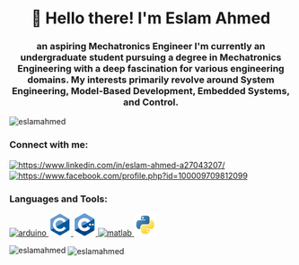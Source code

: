 <h1 align="center">👋 Hello there! I'm Eslam Ahmed</h1>
<h3 align="center">an aspiring Mechatronics Engineer I'm currently an undergraduate student pursuing a degree in Mechatronics Engineering with a deep fascination for various engineering domains. My interests primarily revolve around System Engineering, Model-Based Development, Embedded Systems, and Control.</h3>

<p align="left"> <img src="https://komarev.com/ghpvc/?username=eslamahmed&label=Profile%20views&color=0e75b6&style=flat" alt="eslamahmed" /> </p>

<h3 align="left">Connect with me:</h3>
<p align="left">
<a href="https://linkedin.com/in/https://www.linkedin.com/in/eslam-ahmed-a27043207/" target="blank"><img align="center" src="https://raw.githubusercontent.com/rahuldkjain/github-profile-readme-generator/master/src/images/icons/Social/linked-in-alt.svg" alt="https://www.linkedin.com/in/eslam-ahmed-a27043207/" height="30" width="40" /></a>
<a href="https://fb.com/https://www.facebook.com/profile.php?id=100009709812099" target="blank"><img align="center" src="https://raw.githubusercontent.com/rahuldkjain/github-profile-readme-generator/master/src/images/icons/Social/facebook.svg" alt="https://www.facebook.com/profile.php?id=100009709812099" height="30" width="40" /></a>
</p>

<h3 align="left">Languages and Tools:</h3>
<p align="left"> <a href="https://www.arduino.cc/" target="_blank" rel="noreferrer"> <img src="https://cdn.worldvectorlogo.com/logos/arduino-1.svg" alt="arduino" width="40" height="40"/> </a> <a href="https://www.cprogramming.com/" target="_blank" rel="noreferrer"> <img src="https://raw.githubusercontent.com/devicons/devicon/master/icons/c/c-original.svg" alt="c" width="40" height="40"/> </a> <a href="https://www.w3schools.com/cpp/" target="_blank" rel="noreferrer"> <img src="https://raw.githubusercontent.com/devicons/devicon/master/icons/cplusplus/cplusplus-original.svg" alt="cplusplus" width="40" height="40"/> </a> <a href="https://www.mathworks.com/" target="_blank" rel="noreferrer"> <img src="https://upload.wikimedia.org/wikipedia/commons/2/21/Matlab_Logo.png" alt="matlab" width="40" height="40"/> </a> <a href="https://www.python.org" target="_blank" rel="noreferrer"> <img src="https://raw.githubusercontent.com/devicons/devicon/master/icons/python/python-original.svg" alt="python" width="40" height="40"/> </a> </p>

<p><img align="left" src="https://github-readme-stats.vercel.app/api/top-langs?username=eslamahmed&show_icons=true&locale=en&layout=compact" alt="eslamahmed" /></p>

<p>&nbsp;<img align="center" src="https://github-readme-stats.vercel.app/api?username=eslamahmed&show_icons=true&locale=en" alt="eslamahmed" /></p>
